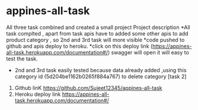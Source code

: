 # appines-all-task
All three task combined and created a small project
Project description 
 *All task complted , apart from task apis have to added some other apis to add product category , so 2nd and 3rd task will more visible
 *code pushed to github and apis deploy to heroku.
 *click on this deploy link (https://appines-all-task.herokuapp.com/documentation#/) swagger will open it will easy to test the task.
 * 2nd and 3rd task easily tested because data already added ,using this category id (5d204be1162b0265f884a767) to delete category [task 2]
1. Github linK
   https://github.com/Sujeet12345/appines-all-task
2. Heroku deploy link 
   https://appines-all-task.herokuapp.com/documentation#/

